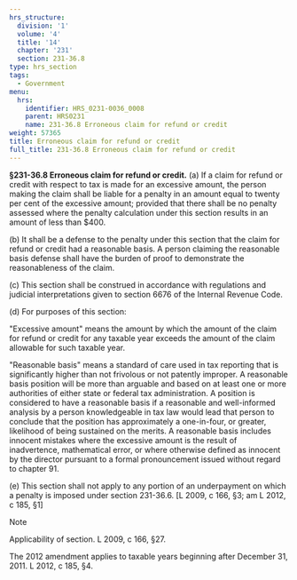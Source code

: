 ```yaml
---
hrs_structure:
  division: '1'
  volume: '4'
  title: '14'
  chapter: '231'
  section: 231-36.8
type: hrs_section
tags:
  - Government
menu:
  hrs:
    identifier: HRS_0231-0036_0008
    parent: HRS0231
    name: 231-36.8 Erroneous claim for refund or credit
weight: 57365
title: Erroneous claim for refund or credit
full_title: 231-36.8 Erroneous claim for refund or credit
---
```

**§231-36.8 Erroneous claim for refund or credit.** (a) If a claim for refund or credit with respect to tax is made for an excessive amount, the person making the claim shall be liable for a penalty in an amount equal to twenty per cent of the excessive amount; provided that there shall be no penalty assessed where the penalty calculation under this section results in an amount of less than $400.

(b) It shall be a defense to the penalty under this section that the claim for refund or credit had a reasonable basis. A person claiming the reasonable basis defense shall have the burden of proof to demonstrate the reasonableness of the claim.

(c) This section shall be construed in accordance with regulations and judicial interpretations given to section 6676 of the Internal Revenue Code.

(d) For purposes of this section:

"Excessive amount" means the amount by which the amount of the claim for refund or credit for any taxable year exceeds the amount of the claim allowable for such taxable year.

"Reasonable basis" means a standard of care used in tax reporting that is significantly higher than not frivolous or not patently improper. A reasonable basis position will be more than arguable and based on at least one or more authorities of either state or federal tax administration. A position is considered to have a reasonable basis if a reasonable and well-informed analysis by a person knowledgeable in tax law would lead that person to conclude that the position has approximately a one-in-four, or greater, likelihood of being sustained on the merits. A reasonable basis includes innocent mistakes where the excessive amount is the result of inadvertence, mathematical error, or where otherwise defined as innocent by the director pursuant to a formal pronouncement issued without regard to chapter 91.

(e) This section shall not apply to any portion of an underpayment on which a penalty is imposed under section 231-36.6\. [L 2009, c 166, §3; am L 2012, c 185, §1]

Note

Applicability of section. L 2009, c 166, §27.

The 2012 amendment applies to taxable years beginning after December 31, 2011\. L 2012, c 185, §4.
